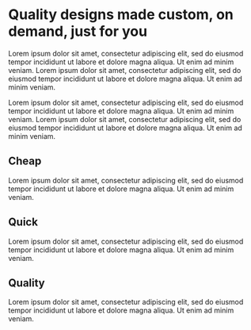 # Quality designs made custom, on demand, just for you

Lorem ipsum dolor sit amet, consectetur adipiscing elit, sed do eiusmod tempor incididunt ut labore et dolore magna aliqua. Ut enim ad minim veniam. Lorem ipsum dolor sit amet, consectetur adipiscing elit, sed do eiusmod tempor incididunt ut labore et dolore magna aliqua. Ut enim ad minim veniam.

Lorem ipsum dolor sit amet, consectetur adipiscing elit, sed do eiusmod tempor incididunt ut labore et dolore magna aliqua. Ut enim ad minim veniam. Lorem ipsum dolor sit amet, consectetur adipiscing elit, sed do eiusmod tempor incididunt ut labore et dolore magna aliqua. Ut enim ad minim veniam.

## Cheap

Lorem ipsum dolor sit amet, consectetur adipiscing elit, sed do eiusmod tempor incididunt ut labore et dolore magna aliqua. Ut enim ad minim veniam.

## Quick

Lorem ipsum dolor sit amet, consectetur adipiscing elit, sed do eiusmod tempor incididunt ut labore et dolore magna aliqua. Ut enim ad minim veniam.

## Quality

Lorem ipsum dolor sit amet, consectetur adipiscing elit, sed do eiusmod tempor incididunt ut labore et dolore magna aliqua. Ut enim ad minim veniam.
